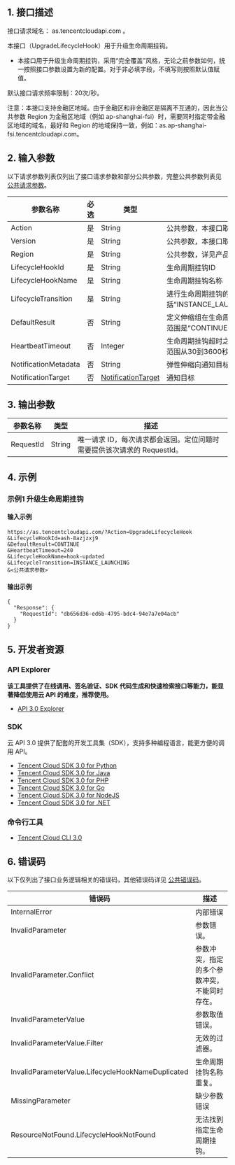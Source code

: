 ## 1. 接口描述

接口请求域名： as.tencentcloudapi.com 。

本接口（UpgradeLifecycleHook）用于升级生命周期挂钩。

* 本接口用于升级生命周期挂钩，采用“完全覆盖”风格，无论之前参数如何，统一按照接口参数设置为新的配置。对于非必填字段，不填写则按照默认值赋值。


默认接口请求频率限制：20次/秒。

注意：本接口支持金融区地域。由于金融区和非金融区是隔离不互通的，因此当公共参数 Region 为金融区地域（例如 ap-shanghai-fsi）时，需要同时指定带金融区地域的域名，最好和 Region 的地域保持一致，例如：as.ap-shanghai-fsi.tencentcloudapi.com。



## 2. 输入参数

以下请求参数列表仅列出了接口请求参数和部分公共参数，完整公共参数列表见 [公共请求参数](/document/api/377/20426)。

| 参数名称 | 必选 | 类型 | 描述 |
|---------|---------|---------|---------|
| Action | 是 | String | 公共参数，本接口取值：UpgradeLifecycleHook |
| Version | 是 | String | 公共参数，本接口取值：2018-04-19 |
| Region | 是 | String | 公共参数，详见产品支持的 [地域列表](/document/api/377/20426#.E5.9C.B0.E5.9F.9F.E5.88.97.E8.A1.A8)。 |
| LifecycleHookId | 是 | String | 生命周期挂钩ID |
| LifecycleHookName | 是 | String | 生命周期挂钩名称 |
| LifecycleTransition | 是 | String | 进行生命周期挂钩的场景，取值范围包括“INSTANCE_LAUNCHING”和“INSTANCE_TERMINATING” |
| DefaultResult | 否 | String | 定义伸缩组在生命周期挂钩超时的情况下应采取的操作，取值范围是“CONTINUE”或“ABANDON”，默认值为“CONTINUE” |
| HeartbeatTimeout | 否 | Integer | 生命周期挂钩超时之前可以经过的最长时间（以秒为单位），范围从30到3600秒，默认值为300秒 |
| NotificationMetadata | 否 | String | 弹性伸缩向通知目标发送的附加信息，默认值为'' |
| NotificationTarget | 否 | [NotificationTarget](/document/api/377/20453#NotificationTarget) | 通知目标 |

## 3. 输出参数

| 参数名称 | 类型 | 描述 |
|---------|---------|---------|
| RequestId | String | 唯一请求 ID，每次请求都会返回。定位问题时需要提供该次请求的 RequestId。|

## 4. 示例

### 示例1 升级生命周期挂钩

#### 输入示例

```
https://as.tencentcloudapi.com/?Action=UpgradeLifecycleHook
&LifecycleHookId=ash-8azjzxj9
&DefaultResult=CONTINUE
&HeartbeatTimeout=240
&LifecycleHookName=hook-updated
&LifecycleTransition=INSTANCE_LAUNCHING
&<公共请求参数>
```

#### 输出示例

```
{
  "Response": {
    "RequestId": "db656d36-ed6b-4795-bdc4-94e7a7e04acb"
  }
}
```


## 5. 开发者资源

### API Explorer

**该工具提供了在线调用、签名验证、SDK 代码生成和快速检索接口等能力，能显著降低使用云 API 的难度，推荐使用。**

* [API 3.0 Explorer](https://console.cloud.tencent.com/api/explorer?Product=as&Version=2018-04-19&Action=UpgradeLifecycleHook)

### SDK

云 API 3.0 提供了配套的开发工具集（SDK），支持多种编程语言，能更方便的调用 API。

* [Tencent Cloud SDK 3.0 for Python](https://github.com/TencentCloud/tencentcloud-sdk-python)
* [Tencent Cloud SDK 3.0 for Java](https://github.com/TencentCloud/tencentcloud-sdk-java)
* [Tencent Cloud SDK 3.0 for PHP](https://github.com/TencentCloud/tencentcloud-sdk-php)
* [Tencent Cloud SDK 3.0 for Go](https://github.com/TencentCloud/tencentcloud-sdk-go)
* [Tencent Cloud SDK 3.0 for NodeJS](https://github.com/TencentCloud/tencentcloud-sdk-nodejs)
* [Tencent Cloud SDK 3.0 for .NET](https://github.com/TencentCloud/tencentcloud-sdk-dotnet)

### 命令行工具

* [Tencent Cloud CLI 3.0](https://cloud.tencent.com/document/product/440/6176)

## 6. 错误码

以下仅列出了接口业务逻辑相关的错误码，其他错误码详见 [公共错误码](/document/api/377/20428#.E5.85.AC.E5.85.B1.E9.94.99.E8.AF.AF.E7.A0.81)。

| 错误码 | 描述 |
|---------|---------|
| InternalError | 内部错误 |
| InvalidParameter | 参数错误。 |
| InvalidParameter.Conflict | 参数冲突，指定的多个参数冲突，不能同时存在。 |
| InvalidParameterValue | 参数取值错误。 |
| InvalidParameterValue.Filter | 无效的过滤器。 |
| InvalidParameterValue.LifecycleHookNameDuplicated | 生命周期挂钩名称重复。 |
| MissingParameter | 缺少参数错误 |
| ResourceNotFound.LifecycleHookNotFound | 无法找到指定生命周期挂钩。 |
